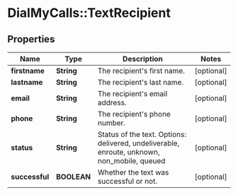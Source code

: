 # DialMyCalls::TextRecipient

## Properties
Name | Type | Description | Notes
------------ | ------------- | ------------- | -------------
**firstname** | **String** | The recipient&#39;s first name. | [optional] 
**lastname** | **String** | The recipient&#39;s last name. | [optional] 
**email** | **String** | The recipient&#39;s email address. | [optional] 
**phone** | **String** | The recipient&#39;s phone number. | [optional] 
**status** | **String** | Status of the text. Options: delivered, undeliverable, enroute, unknown, non_mobile, queued | [optional] 
**successful** | **BOOLEAN** | Whether the text was successful or not. | [optional] 


